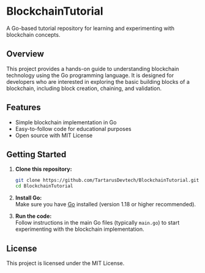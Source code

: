 # BlockchainTutorial

A Go-based tutorial repository for learning and experimenting with blockchain concepts.

## Overview

This project provides a hands-on guide to understanding blockchain technology using the Go programming language. It is designed for developers who are interested in exploring the basic building blocks of a blockchain, including block creation, chaining, and validation.

## Features

- Simple blockchain implementation in Go
- Easy-to-follow code for educational purposes
- Open source with MIT License

## Getting Started

1. **Clone this repository:**
   ```bash
   git clone https://github.com/TartarusDevtech/BlockchainTutorial.git
   cd BlockchainTutorial
   ```

2. **Install Go:**  
   Make sure you have [Go](https://golang.org/dl/) installed (version 1.18 or higher recommended).

3. **Run the code:**  
   Follow instructions in the main Go files (typically `main.go`) to start experimenting with the blockchain implementation.

## License

This project is licensed under the MIT License.

